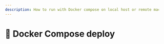 ```yaml
---
description: How to run with Docker compose on local host or remote machine
---
```


# 🐋 Docker Compose deploy

